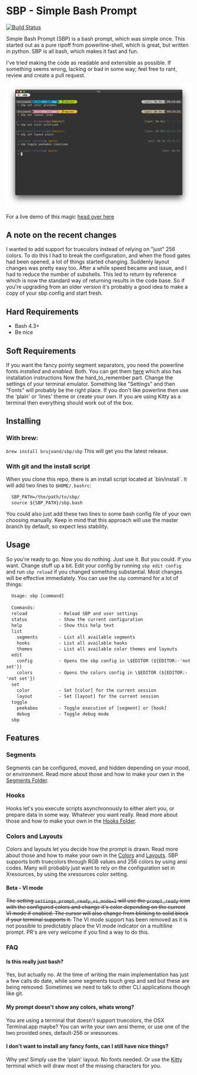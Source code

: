 # SBP - Simple Bash Prompt
[![Build Status](https://travis-ci.org/brujoand/sbp.svg?branch=master)](https://travis-ci.org/brujoand/sbp)

Simple Bash Prompt (SBP) is a bash prompt, which was simple once.
This started out as a pure ripoff from powerline-shell, which is great, but written in python.
SBP is all bash, which makes it fast and fun.

I've tried making the code as readable and extensible as possible.
If something seems wrong, lacking or bad in some way; feel free to rant, review and create a pull request.

![Screenshot](/resources/sbp_screenshot.png)

For a live demo of this magic [head over
here](https://asciinema.org/a/JuTQxC1wfoUr269Tzw8SMejVl)

## A note on the recent changes
I wanted to add support for trueculors instead of relying on "just" 256 colors.
To do this I had to break the configuration, and when the flood gates had been
opened, a lot of things started changing. Suddenly layout changes was pretty
easy too. After a while speed became and issue, and I had to reduce the number
of subshells. This led to return by reference which is now the standard way of
returning results in the code base. So if you're upgrading from an older version
it's probably a good idea to make a copy of your sbp config and start fresh.

## Hard Requirements
  - Bash 4.3+
  - Be nice

## Soft Requirements
If you want the fancy pointy segment separators, you need the powerline fonts _installed_ and _enabled_. Both.
You can get them [here](https://github.com/powerline/fonts) which also has
installation instructions
Now the hard_to_remember part. Change the settings of your terminal emulator.
Something like "Settings" and then "Fonts" will probably be the right place.
If you don't like powerline then use the 'plain' or 'lines' theme or create your
own. If you are using Kitty as a terminal then everything should work out of the
box.

## Installing

### With brew:
`brew install brujoand/sbp/sbp`
This will get you the latest release.

### With git and the install script
When you clone this repo, there is an install script located at ´bin/install´.
It will add two lines to `$HOME/.bashrc`:
```
  SBP_PATH=/the/path/to/sbp/
  source ${SBP_PATH}/sbp.bash
```
You could also just add these two lines to some bash config file of your own
choosing manually. Keep in mind that this approach will use the master branch
by default, so expect less stability.

## Usage
So you're ready to go. Now you do nothing. Just use it. But you could. If you want. Change stuff up a bit.
Edit your config by running `sbp edit config` and run `sbp reload` if you changed
something substantial. Most changes will be effective immediately.
You can use the `sbp` command for a lot of things:
```
  Usage: sbp [command]

  Commands:
  reload            - Reload SBP and user settings
  status            - Show the current configuration
  help              - Show this help text
  list
    segments        - List all available segments
    hooks           - List all available hooks
    themes          - List all available color themes and layouts
  edit
    config          - Opens the sbp config in \$EDITOR (${EDITOR:-'not set'})
    colors          - Opens the colors config in \$EDITOR (${EDITOR:-'not set'})
  set
    color           - Set [color] for the current session
    layout          - Set [layout] for the current session
  toggle
    peekaboo        - Toggle execution of [segment] or [hook]
    debug           - Toggle debug mode
  sbp
```

## Features
### Segments
Segments can be configured, moved, and hidden depending on your mood, or
environment. Read more about those and how to make your own in the [Segments
Folder](/src/segments).

### Hooks
Hooks let's you execute scripts asynchronously to either alert you, or prepare
data in some way. Whatever you want really. Read more about those and how to
make your own in the [Hooks Folder](/src/hooks).

### Colors and Layouts
Colors and layouts let you decide how the prompt is drawn. Read more about those
and how to make your own in the [Colors](/src/colors) and
[Layouts](/src/layouts). SBP supports both truecolors through RGB values and 256 colors
by using ansi codes. Many will probably just want to rely on the configuration
set in Xresources, by using the xresources color setting.

#### Beta - VI mode
~~The setting `settings_prompt_ready_vi_mode=1` will use the `prompt_ready` icon
with the configured colors and change it's color depending on the current VI
mode if enabled. The cursor will also change from blinking to solid block if
your terminal supports it.~~
The VI mode support has been removed as it is not possible to predictably place
the VI mode indicator on a multiline prompt. PR's are very welcome if you find a
way to do this.

### FAQ

#### Is this really just bash?
Yes, but actually no. At the time of writing the main implementation has
just a few calls do date, while some segments touch grep and sed but these
are being removed. Sometimes we need to talk to other CLI applications though like
git.

#### My prompt doesn't show any colors, whats wrong?
You are using a terminal that doesn't support truecolors, the OSX Terminal.app maybe?
You can write your own ansi theme, or use one of the two provided ones, default-256 or xresources.

#### I don't want to install any fancy fonts, can I still have nice things?
Why yes! Simply use the 'plain' layout. No fonts needed. Or use the
[Kitty](https://sw.kovidgoyal.net/kitty/) terminal which will draw most of the
missing characters for you.
